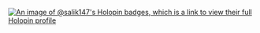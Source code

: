 [![An image of @salik147's Holopin badges, which is a link to view their full Holopin profile](https://holopin.me/salik147)](https://holopin.io/@salik147)

<!--
**Salik147/Salik147** is a ✨ _special_ ✨ repository because its `README.md` (this file) appears on your GitHub profile.

Here are some ideas to get you started:

- 🔭 I’m currently working on ...
- 🌱 I’m currently learning ...
- 👯 I’m looking to collaborate on ...
- 🤔 I’m looking for help with ...
- 💬 Ask me about ...
- 📫 How to reach me: ...
- 😄 Pronouns: ...
- ⚡ Fun fact: ...
-->
